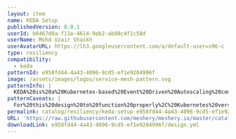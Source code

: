 ```yaml
---
layout: item
name: KEDA Setup
publishedVersion: 0.0.1
userId: b6467d0a-f11e-4614-9eb2-ab80c4f1c58d
userName: Mohd Uzair Shaikh
userAvatarURL: https://lh3.googleusercontent.com/a/default-user=s96-c
type: resiliency
compatibility:
  - keda
patternId: e958fd44-4a43-4096-9cd5-ef1e9204996f
image: /assets/images/logos/service-mesh-pattern.svg
patternInfo: |
  KEDA%20is%20a%20Kubernetes-based%20Event%20Driven%20Autoscaling%20component.%20It%20provides%20event%20driven%20scale%20for%20any%20container%20running%20in%20Kubernetes.%20The%20design%20deploys%20essential%20KEDA%20components%20(including%20CRDs)%20to%20ensure%20your%20cluster%20is%20properly%20setup%20for%20autoscaling%20using%20KEDA.
patternCaveats: |
  For%20this%20design%20to%20function%20properly%2C%20Kubernetes%20version%20v1.23%20or%20above%20is%20required.
permalink: catalog/resiliency/keda-setup-e958fd44-4a43-4096-9cd5-ef1e9204996f.html
URL: 'https://raw.githubusercontent.com/meshery/meshery.io/master/catalog/e958fd44-4a43-4096-9cd5-ef1e9204996f/0.0.1/design.yml'
downloadLink: e958fd44-4a43-4096-9cd5-ef1e9204996f/design.yml
---
```


